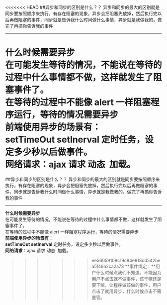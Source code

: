 <<<<<<< HEAD
##异步和同步的区别是什么？？
异步和同步的最大的区别就是同步要按照顺序来执行，有存在阻塞的现象，异步会把阻塞先放掉，然后执行完以后再做阻塞的事件，同步就是告诉我什么时间做什么事情，异步就是我做我的，做完了再搞你告诉我的事件    


----------


**什么时候需要异步**    
在可能发生等待的情况，不能说在等待的过程中什么事情都不做，这样就发生了阻塞事件了。     
在等待的过程中不能像 alert 一样阻塞程序运行，等待的情况需要异步     
**前端使用异步的场景有：**    
**setTimeOut setInerval** 定时任务，设定多少秒以后做事件。    
**网络请求**：ajax 请求 动态 <img> 加载。     
=======
##异步和同步的区别是什么？？
异步和同步的最大的区别就是同步要按照顺序来执行，有存在阻塞的现象，异步会把阻塞先放掉，然后执行完以后再做阻塞的事件，同步就是告诉我什么时间做什么事情，异步就是我做我的，做完了再搞你告诉我的事件    


----------


**什么时候需要异步**    
在可能发生等待的情况，不能说在等待的过程中什么事情都不做，这样就发生了阻塞事件了。     
在等待的过程中不能像 alert 一样阻塞程序运行，等待的情况需要异步     
**前端使用异步的场景有：**    
**setTimeOut setInerval** 定时任务，设定多少秒以后做事件。    
**网络请求**：ajax 请求 动态 <img> 加载。     
>>>>>>> ee56059108c19c84e818dd542bea5f49a2ca2a73
**事件绑定：**用户什么时候点我们不知道，不能因为用户不点击就不做事件，该干嘛还是要干嘛，让程序做该做的事件，用户点击了就用异步，什么时候点击不需要管。   